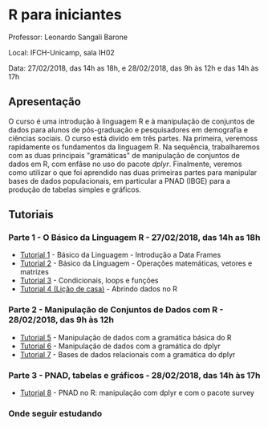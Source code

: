# R para iniciantes

Professor: Leonardo Sangali Barone

Local: IFCH-Unicamp, sala IH02

Data: 27/02/2018, das 14h as 18h, e 28/02/2018, das 9h às 12h e das 14h às 17h 

## Apresentação

O curso é uma introdução à linguagem R e à manipulação de conjuntos de dados para alunos de pós-graduação e pesquisadores em demografia e ciências sociais. O curso está divido em três partes. Na primeira, veremoss rapidamente os fundamentos da linguagem R. Na sequência, trabalharemos com as duas principais "gramáticas" de manipulação de conjuntos de dados em R, com enfâse no uso do pacote _dplyr_. Finalmente, veremos como utilizar o que foi aprendido nas duas primeiras partes para manipular bases de dados populacionais, em particular a PNAD (IBGE) para a produção de tabelas simples e gráficos.

## Tutoriais

### Parte 1 - O Básico da Linguagem R - 27/02/2018, das 14h as 18h
- [Tutorial 1](https://github.com/leobarone/ifch_intro_r/blob/master/tutoriais/tutorial1.Rmd) - Básico da Linguagem - Introdução a Data Frames 
- [Tutorial 2](https://github.com/leobarone/ifch_intro_r/blob/master/tutoriais/tutorial2.Rmd) - Básico da Linguagem - Operações matemáticas, vetores e matrizes
- [Tutorial 3](https://github.com/leobarone/ifch_intro_r/blob/master/tutoriais/tutorial3.Rmd) - Condicionais, loops e funções
- [Tutorial 4 (Lição de casa)](https://github.com/leobarone/ifch_intro_r/blob/master/tutoriais/tutorial4.Rmd) - Abrindo dados no R

### Parte 2 - Manipulação de Conjuntos de Dados com R - 28/02/2018, das 9h às 12h 

- [Tutorial 5](https://github.com/leobarone/ifch_intro_r/blob/master/tutoriais/tutorial5.Rmd) - Manipulação de dados com a gramática básica do R
- [Tutorial 6](https://github.com/leobarone/ifch_intro_r/blob/master/tutoriais/tutorial6.Rmd) - Manipulação de dados com a gramática do dplyr
- [Tutorial 7](https://github.com/leobarone/ifch_intro_r/blob/master/tutoriais/tutorial7.Rmd) - Bases de dados relacionais com a gramática do dplyr

### Parte 3 - PNAD, tabelas e gráficos - 28/02/2018, das 14h às 17h 

- [Tutorial 8](https://github.com/leobarone/ifch_intro_r/blob/master/tutoriais/tutorial8.Rmd) - PNAD no R: manipulação com dplyr e com o pacote survey

### Onde seguir estudando



